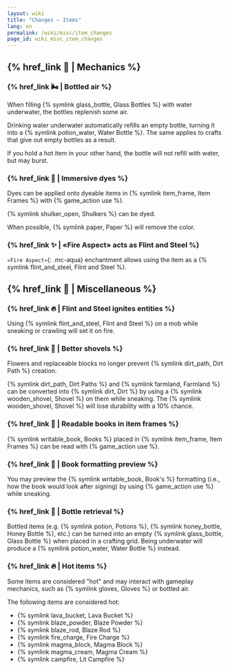 ```yaml
---
layout: wiki
title: "Changes — Items"
lang: en
permalink: /wiki/misc/item_changes
page_id: wiki_misc_item_changes
---
```


## {% href_link 🔧 | Mechanics %}

### {% href_link 🌬️ | Bottled air %}
When filling {% symlink glass_bottle, Glass Bottles %} with water underwater, the bottles replenish some air.

Drinking water underwater automatically refills an empty bottle, turning it into a {% symlink potion_water, Water Bottle %}. The same applies to crafts that give out empty bottles as a result.

If you hold a hot item in your other hand, the bottle will not refill with water, but may burst.

### {% href_link 🌈 | Immersive dyes %}
Dyes can be applied onto dyeable items in {% symlink item_frame, Item Frames %} with {% game_action use %}.

{% symlink shulker_open, Shulkers %} can be dyed.

When possible, {% symlink paper, Paper %} will remove the color.

### {% href_link ✨ | «Fire Aspect» acts as Flint and Steel %}
`«Fire Aspect»`{: .mc-aqua} enchantment allows using the item as a {% symlink flint_and_steel, Flint and Steel %}.



## {% href_link 🧩 | Miscellaneous %}

### {% href_link 🔥 | Flint and Steel ignites entities %}
Using {% symlink flint_and_steel, Flint and Steel %} on a mob while sneaking or crawling will set it on fire.

### {% href_link 🪏 | Better shovels %}
Flowers and replaceable blocks no longer prevent {% symlink dirt_path, Dirt Path %} creation.

{% symlink dirt_path, Dirt Paths %} and {% symlink farmland, Farmland %} can be converted into {% symlink dirt, Dirt %} by using a {% symlink wooden_shovel, Shovel %} on them while sneaking. The {% symlink wooden_shovel, Shovel %} will lose durability with a 10% chance.

### {% href_link 📖 | Readable books in item frames %}
{% symlink writable_book, Books %} placed in {% symlink item_frame, Item Frames %} can be read with {% game_action use %}.

### {% href_link 📓 | Book formatting preview %}
You may preview the {% symlink writable_book, Book's %} formatting (i.e., how the book would look after signing) by using {% game_action use %} while sneaking.

### {% href_link 🫗 | Bottle retrieval %}
Bottled items (e.g. {% symlink potion, Potions %}, {% symlink honey_bottle, Honey Bottle %}, etc.) can be turned into an empty {% symlink glass_bottle, Glass Bottle %} when placed in a crafting grid. Being underwater will produce a {% symlink potion_water, Water Bottle %} instead.

### {% href_link 🔥 | Hot items %}
Some items are considered "hot" and may interact with gameplay mechanics, such as {% symlink gloves, Gloves %} or bottled air.

The following items are considered hot:
- {% symlink lava_bucket, Lava Bucket %}
- {% symlink blaze_powder, Blaze Powder %}
- {% symlink blaze_rod, Blaze Rod %}
- {% symlink fire_charge, Fire Charge %}
- {% symlink magma_block, Magma Block %}
- {% symlink magma_cream, Magma Cream %}
- {% symlink campfire, Lit Campfire %}
